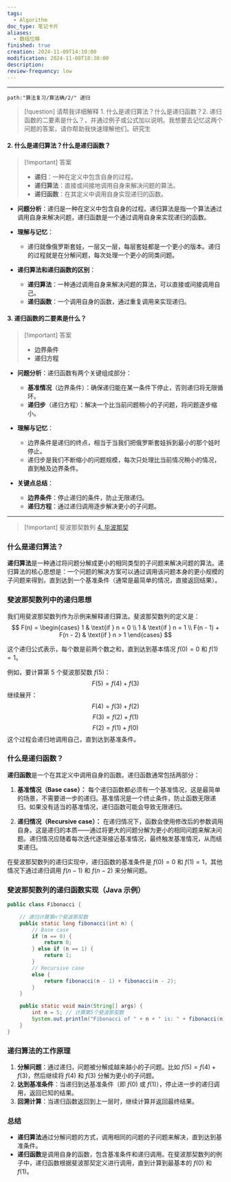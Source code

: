 ```yaml
---
tags:
  - Algorithm
doc_type: 笔记卡片
aliases:
  - 数组位移
finished: true
creation: 2024-11-09T14:10:00
modification: 2024-11-08T18:30:00
description: 
review-frequency: low
---
```

---

```
path:"算法复习/算法确/2/" 递归
```

>[!question] 
>请帮我详细解释 1. 什么是递归算法？什么是递归函数？2. 递归函数的二要素是什么？，并通过例子或公式加以说明。我想要去记忆这两个问题的答案，请你帮助我快速理解他们。研究生
#### 2. **什么是递归算法？什么是递归函数？**

>[!important] 答案
>- **递归**：一种在定义中包含自身的过程。
>- **递归算法**：直接或间接地调用自身来解决问题的算法。
>- **递归函数**：在其定义中调用自身实现递归的函数。

- **问题分析**：递归是一种在定义中包含自身的过程。递归算法是指一个算法通过调用自身来解决问题，递归函数是一个通过调用自身来实现递归的函数。

- **理解与记忆**：
  - 递归就像俄罗斯套娃，一层又一层，每层套娃都是一个更小的版本。递归的过程就是在分解问题，每次处理一个更小的同类问题。
  
- **递归算法和递归函数的区别**：
  - **递归算法**：一种通过调用自身来解决问题的算法，可以直接或间接调用自己。
  - **递归函数**：一个调用自身的函数，通过重复调用来实现递归。

#### 3. **递归函数的二要素是什么？**

>[!important] 答案
>- **边界条件**
>- **递归方程**

- **问题分析**：递归函数有两个关键组成部分：
  - **基准情况**（边界条件）：确保递归能在某一条件下停止，否则递归将无限循环。
  - **递归步**（递归方程）：解决一个比当前问题稍小的子问题，将问题逐步缩小。

- **理解与记忆**：
  - 边界条件是递归的终点，相当于当我们把俄罗斯套娃拆到最小的那个娃时停止。
  - 递归步是我们不断缩小的问题规模，每次只处理比当前情况稍小的情况，直到触及边界条件。

- **关键点总结**：
  - **边界条件**：停止递归的条件，防止无限递归。
  - **递归方程**：通过递归调用逐步解决更小的子问题。

---

>[!important]  斐波那契数列 [4. 毕波那契](../4.%20毕波那契.md)

### 什么是递归算法？

**递归算法**是一种通过将问题分解成更小的相同类型的子问题来解决问题的算法。递归算法的核心思想是：一个问题的解决方案可以通过调用该问题本身的更小规模的子问题来得到，直到达到一个基准条件（通常是最简单的情况，直接返回结果）。

### 斐波那契数列中的递归思想
我们用斐波那契数列作为示例来解释递归算法。斐波那契数列的定义是：
$$
F(n) = 
\begin{cases} 
1 & \text{if } n = 0 \\ 
1 & \text{if } n = 1 \\ 
F(n - 1) + F(n - 2) & \text{if } n > 1 
\end{cases}
$$

这个递归公式表示，每个数是前两个数之和，直到达到基本情况 $f (0) = 0$ 和 $f (1) = 1$。

例如，要计算第 5 个斐波那契数 $f (5)$：
$$
F (5) = f (4) + f (3)
$$
继续展开：
$$
F (4) = f (3) + f (2)
$$
$$
F (3) = f (2) + f (1)
$$
$$
F (2) = f (1) + f (0)
$$
这个过程会递归地调用自己，直到达到基准条件。

### 什么是递归函数？


**递归函数**是一个在其定义中调用自身的函数。递归函数通常包括两部分：
1. **基准情况（Base case）：** 每个递归函数都必须有一个基准情况，这是最简单的场景，不需要进一步的递归。基准情况是一个终止条件，防止函数无限递归。如果没有适当的基准情况，递归函数可能会导致无限递归。

2. **递归情况（Recursive case）：** 在递归情况下，函数会使用修改后的参数调用自身。这是递归的本质——通过将更大的问题分解为更小的相同问题来解决问题。递归情况应随着每次迭代逐渐接近基准情况，最终触发基准情况，从而结束递归。

在斐波那契数列的递归实现中，递归函数的基准条件是 $f (0) = 0$ 和 $f (1) = 1$，其他情况下通过递归调用 $f (n-1)$ 和 $f (n-2)$ 来分解问题。

### 斐波那契数列的递归函数实现（Java 示例）

```java
public class Fibonacci {

    // 递归计算第n个斐波那契数
    public static long fibonacci(int n) {
        // Base case
        if (n == 0) {
            return 0;
        } else if (n == 1) {
            return 1;
        }
        // Recursive case
        else {
            return fibonacci(n - 1) + fibonacci(n - 2);
        }
    }

    public static void main(String[] args) {
        int n = 5; // 计算第5个斐波那契数
        System.out.println("Fibonacci of " + n + " is: " + fibonacci(n));
    }
}
```

### 递归算法的工作原理

1. **分解问题**：通过递归，问题被分解成越来越小的子问题。比如 $f (5) = f (4) + f (3)$，然后继续将 $f (4)$ 和 $f (3)$ 分解为更小的子问题。
2. **达到基准条件**：当递归到达基准条件（即 $f (0)$ 或 $f (1)$），停止进一步的递归调用，返回已知的结果。
3. **回溯计算**：当递归函数返回到上一层时，继续计算并返回最终结果。

### 总结
- **递归算法**通过分解问题的方式，调用相同的问题的子问题来解决，直到达到基准条件。
- **递归函数**是调用自身的函数，包含基准条件和递归调用。在斐波那契数列的例子中，递归函数根据斐波那契定义进行调用，直到计算到最基本的 $f (0)$ 和 $f (1)$。


